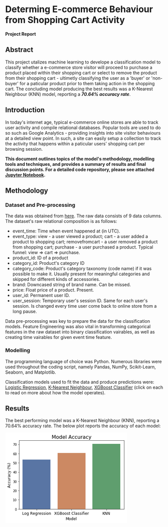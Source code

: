 # Determing E-commerce Behaviour from Shopping Cart Activity
**Project Report**

## Abstract
This project utalizes machine learning to develope a classification model to classify whether a e-commerce store visitor will proceed to purchase a product placed within their shopping cart or select to remove the product from their shopping cart - ultimetly classifying the user as a 'buyer' or 'non-buyer' for a paticular product prior to them taking action in the shopping cart. The concluding model producing the best results was a K-Nearest Neighbour (KNN) model, reporting a ***70.64% accuracy rate***.

## Introduction
In today's internet age, typical e-commerce online stores are able to track user activity and compile relational databases. Popular tools are used to do so such as Google Analytics - providing insights into site visitor behaviours at a detailed view point. In such, a site can easily setup a collection to track the activity that happens within a paticular users' shopping cart per browsing session.

**This document outlines topics of the model's methodology, modelling tools and techniques, and provides a summary of results and final discussion points. For a detailed code repository, please see attached [Jupyter Notebook](https://github.com/kyle-walden/Determing-E-commerce-Behaviour-from-Shopping-Cart-Activity/blob/master/Ecomm-behaviour-notebook.ipynb).**

## Methodology
### Dataset and Pre-processing
The data was obtained from [here](https://www.kaggle.com/mkechinov/ecommerce-events-history-in-cosmetics-shop). The raw data consists of 9 data columns. The dataset's raw relational composition is as follows:
* event_time: Time when event happened at (in UTC).
* event_type: view - a user viewed a product; cart - a user added a product to shopping cart; removefromcart - a user removed a product from shopping cart; purchase - a user purchased a product. Typical funnel: view => cart => purchase.
* product_id: ID of a product
* category_id: Product's category ID
* category_code: Product's category taxonomy (code name) if it was possible to make it. Usually present for meaningful categories and skipped for different kinds of accessories.
* brand: Downcased string of brand name. Can be missed.
* price: Float price of a product. Present.
* user_id: Permanent user ID.
* user_session: Temporary user's session ID. Same for each user's session. Is changed every time user come back to online store from a long pause.

Data pre-processing was key to prepare the data for the classification models. Feature Engineering was also vital in transforming  categorical features in the raw dataset into binary classification vairables, as well as creating time vairables for given event time feature.

### Modelling
The programming language of choice was Python. Numerous libraries were used throughout the coding script, namely Pandas, NumPy, Scikit-Learn, Seaborn, and Matplotlib. 

Classification models used to fit the data and produce predictions were: [Logistic Regression](https://en.wikipedia.org/wiki/Logistic_regression), [K-Nearest Neighbour](https://en.wikipedia.org/wiki/K-nearest_neighbors_algorithm), [XGBoost Classifier](https://machinelearningmastery.com/gentle-introduction-xgboost-applied-machine-learning/) (click on each to read on more about how the model operates).

## Results
The best performing model was a K-Nearest Neighbour (KNN), reporting a 70.64% accuracy rate. The below plot reports the accuracy of each model:

![Model Accuracy](Model_Accuracy_Results.png)
